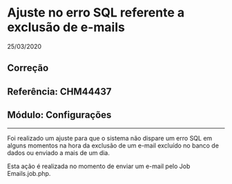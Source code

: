 # Ajuste no erro SQL referente a exclusão de e-mails
25/03/2020
## Correção
## Referência: CHM44437
## Módulo: Configurações
***

Foi realizado um ajuste para que o sistema não dispare um erro SQL em alguns momentos na hora da exclusão de um e-mail excluído no banco de dados ou enviado a mais de um dia.

Esta ação é realizada no momento de enviar um e-mail pelo Job Emails.job.php.
